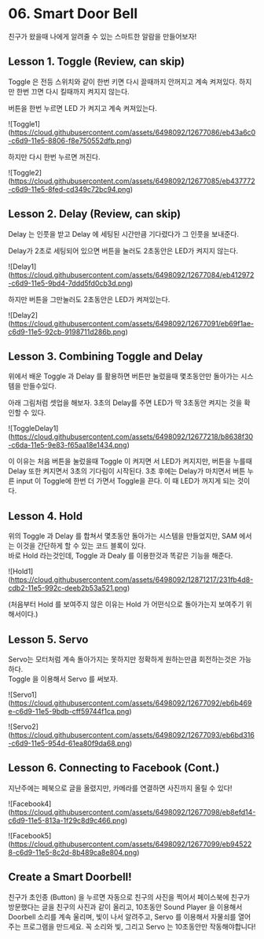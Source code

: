 # 06. Smart Door Bell

친구가 왔을때 나에게 알려줄 수 있는 스마트한 알람을 만들어보자!

## Lesson 1. Toggle (Review, can skip)

Toggle 은 전등 스위치와 같이 한번 키면 다시 끌때까지 안꺼지고 계속 켜져있다. 하지만 한번 끄면 다시 킬때까지 켜지지 않는다.

버튼을 한번 누르면 LED 가 켜지고 계속 켜져있는다.

![Toggle1] (https://cloud.githubusercontent.com/assets/6498092/12677086/eb43a6c0-c6d9-11e5-8806-f8e750552dfb.png)

하지만 다시 한번 누르면 꺼진다.

![Toggle2] (https://cloud.githubusercontent.com/assets/6498092/12677085/eb437772-c6d9-11e5-8fed-cd349c72bc94.png)

## Lesson 2. Delay (Review, can skip)

Delay 는 인풋을 받고 Delay 에 세팅된 시간만큼 기다렸다가 그 인풋을 보내준다.

Delay가 2초로 세팅되어 있으면 버튼을 눌러도 2초동안은 LED가 켜지지 않는다.

![Delay1] (https://cloud.githubusercontent.com/assets/6498092/12677084/eb412972-c6d9-11e5-9bd4-7ddd5fd0cb3d.png)

하지만 버튼을 그만눌러도 2초동안은 LED가 켜져있는다.

![Delay2] (https://cloud.githubusercontent.com/assets/6498092/12677091/eb69f1ae-c6d9-11e5-92cb-9198711d286b.png)

## Lesson 3. Combining Toggle and Delay

위에서 배운 Toggle 과 Delay 를 활용하면 버튼만 눌렀을때 몇초동안만 돌아가는 시스템을 만들수있다.

아래 그림처럼 셋업을 해보자. 3초의 Delay를 주면 LED가 딱 3초동안 켜지는 것을 확인할 수 있다.

![ToggleDelay1] (https://cloud.githubusercontent.com/assets/6498092/12677218/b8638f30-c6da-11e5-9e83-f65aa18e1434.png)

이 이유는 처음 버튼을 눌렀을때 Toggle 이 켜지면 서 LED가 켜지지만, 버튼을 누를때 Delay 또한 켜지면서 3초의 기다림이 시작된다. 3초 후에는 Delay가 마치면서 버튼 누른 input 이 Toggle에 한번 더 가면서 Toggle을 끈다. 이 때 LED가 꺼지게 되는 것이다.

## Lesson 4. Hold

위의 Toggle 과 Delay 를 합쳐서 몇초동안 돌아가는 시스템을 만들었지만, SAM 에서는 이것을 간단하게 할 수 있는 코드 블록이 있다.  
바로 Hold 라는것인데, Toggle 과 Dealy 를 이용한것과 똑같은 기능을 해준다.

![Hold1] (https://cloud.githubusercontent.com/assets/6498092/12871217/231fb4d8-cdb2-11e5-992c-deeb2b53a521.png)

(처음부터 Hold 를 보여주지 않은 이유는 Hold 가 어떤식으로 돌아가는지 보여주기 위해서이다.)

## Lesson 5. Servo

Servo는 모터처럼 계속 돌아가지는 못하지만 정확하게 원하는만큼 회전하는것은 가능하다.  
Toggle 을 이용해서 Servo 를 써보자.

![Servo1] (https://cloud.githubusercontent.com/assets/6498092/12677092/eb6b469e-c6d9-11e5-9bdb-cff59744f1ca.png)

![Servo2] (https://cloud.githubusercontent.com/assets/6498092/12677093/eb6bd316-c6d9-11e5-954d-61ea80f9da68.png)

## Lesson 6. Connecting to Facebook (Cont.)

지난주에는 페북으로 글을 올렸지만, 카메라를 연결하면 사진까지 올릴 수 있다!

![Facebook4] (https://cloud.githubusercontent.com/assets/6498092/12677098/eb8efd14-c6d9-11e5-813a-1f29c8d9c466.png)

![Facebook5] (https://cloud.githubusercontent.com/assets/6498092/12677099/eb945228-c6d9-11e5-8c2d-8b489ca8e804.png)

## Create a Smart Doorbell!

친구가 초인종 (Button) 을 누르면 자동으로 친구의 사진을 찍어서 페이스북에 친구가 방문했다는 글을 친구의 사진과 같이 올리고, 10초동안 Sound Player 을 이용해서 Doorbell 소리를 계속 울리며, 빛이 나서 알려주고, Servo 를 이용해서 자물쇠를 열어주는 프로그램을 만드세요. 꼭 소리와 빛, 그리고 Servo 는 10초동안만 작동해야합니다! 

